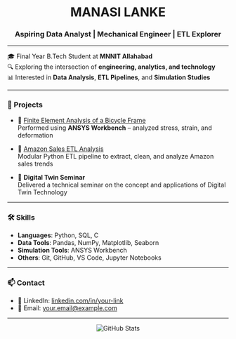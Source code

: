 
<h1 align="center">MANASI LANKE</h1>
<h3 align="center">Aspiring Data Analyst | Mechanical Engineer | ETL Explorer</h3>

---

🎓 Final Year B.Tech Student at **MNNIT Allahabad**  
🔍 Exploring the intersection of **engineering, analytics, and technology**  
📊 Interested in **Data Analysis**, **ETL Pipelines**, and **Simulation Studies**

---

### 🚀 Projects

- 🔧 [Finite Element Analysis of a Bicycle Frame](#)  
  Performed using **ANSYS Workbench** – analyzed stress, strain, and deformation

- 🛒 [Amazon Sales ETL Analysis](#)  
  Modular Python ETL pipeline to extract, clean, and analyze Amazon sales trends

- 🧠 **Digital Twin Seminar**  
  Delivered a technical seminar on the concept and applications of Digital Twin Technology

---

### 🛠️ Skills

- **Languages**: Python, SQL, C
- **Data Tools**: Pandas, NumPy, Matplotlib, Seaborn
- **Simulation Tools**: ANSYS Workbench
- **Others**: Git, GitHub, VS Code, Jupyter Notebooks

---

### 📫 Contact

- 💼 LinkedIn: [linkedin.com/in/your-link](#)
- 📧 Email: your.email@example.com

---

<p align="center">
  <img src="https://github-readme-stats.vercel.app/api?username=mns017&show_icons=true&theme=default" alt="GitHub Stats" />
</p>
